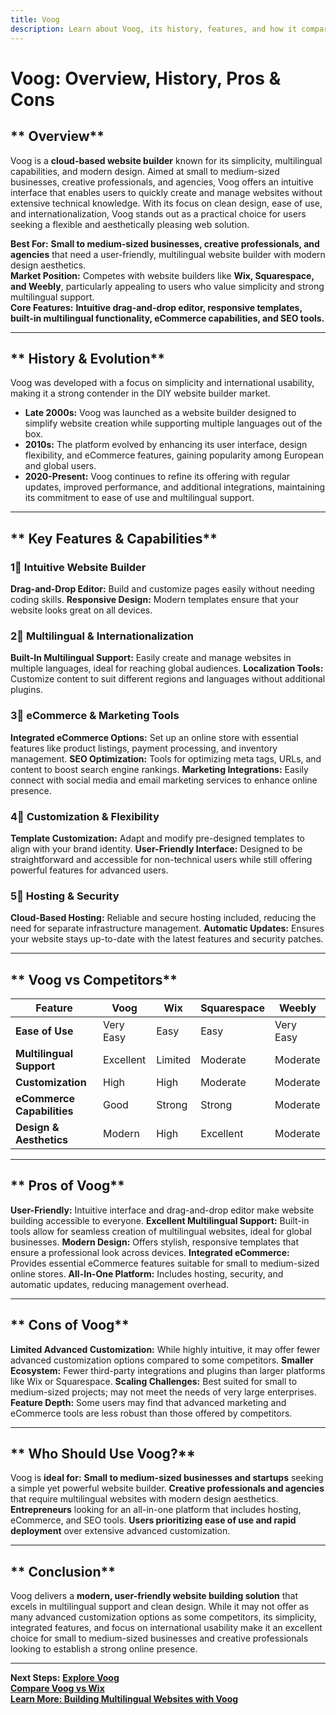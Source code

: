 ```yaml
---
title: Voog
description: Learn about Voog, its history, features, and how it compares to other website builders.
---
```


# **Voog: Overview, History, Pros & Cons**

## ** Overview**  
Voog is a **cloud-based website builder** known for its simplicity, multilingual capabilities, and modern design. Aimed at small to medium-sized businesses, creative professionals, and agencies, Voog offers an intuitive interface that enables users to quickly create and manage websites without extensive technical knowledge. With its focus on clean design, ease of use, and internationalization, Voog stands out as a practical choice for users seeking a flexible and aesthetically pleasing web solution.

 **Best For:** **Small to medium-sized businesses, creative professionals, and agencies** that need a user-friendly, multilingual website builder with modern design aesthetics.  
 **Market Position:** Competes with website builders like **Wix, Squarespace, and Weebly**, particularly appealing to users who value simplicity and strong multilingual support.  
 **Core Features:** **Intuitive drag-and-drop editor, responsive templates, built-in multilingual functionality, eCommerce capabilities, and SEO tools.**

---

## ** History & Evolution**  
Voog was developed with a focus on simplicity and international usability, making it a strong contender in the DIY website builder market.

- **Late 2000s:** Voog was launched as a website builder designed to simplify website creation while supporting multiple languages out of the box.
- **2010s:** The platform evolved by enhancing its user interface, design flexibility, and eCommerce features, gaining popularity among European and global users.
- **2020-Present:** Voog continues to refine its offering with regular updates, improved performance, and additional integrations, maintaining its commitment to ease of use and multilingual support.

---

## ** Key Features & Capabilities**

### **1⃣ Intuitive Website Builder**
 **Drag-and-Drop Editor:** Build and customize pages easily without needing coding skills.
 **Responsive Design:** Modern templates ensure that your website looks great on all devices.

### **2⃣ Multilingual & Internationalization**
 **Built-In Multilingual Support:** Easily create and manage websites in multiple languages, ideal for reaching global audiences.
 **Localization Tools:** Customize content to suit different regions and languages without additional plugins.

### **3⃣ eCommerce & Marketing Tools**
 **Integrated eCommerce Options:** Set up an online store with essential features like product listings, payment processing, and inventory management.
 **SEO Optimization:** Tools for optimizing meta tags, URLs, and content to boost search engine rankings.
 **Marketing Integrations:** Easily connect with social media and email marketing services to enhance online presence.

### **4⃣ Customization & Flexibility**
 **Template Customization:** Adapt and modify pre-designed templates to align with your brand identity.
 **User-Friendly Interface:** Designed to be straightforward and accessible for non-technical users while still offering powerful features for advanced users.

### **5⃣ Hosting & Security**
 **Cloud-Based Hosting:** Reliable and secure hosting included, reducing the need for separate infrastructure management.
 **Automatic Updates:** Ensures your website stays up-to-date with the latest features and security patches.

---

## ** Voog vs Competitors**

| Feature                   | Voog             | Wix             | Squarespace      | Weebly           |
|---------------------------|------------------|-----------------|------------------|------------------|
| **Ease of Use**           |  Very Easy     |  Easy         |  Easy          |  Very Easy     |
| **Multilingual Support**  |  Excellent     |  Limited      |  Moderate      |  Moderate      |
| **Customization**         |  High          |  High         |  Moderate      |  Moderate      |
| **eCommerce Capabilities**|  Good          |  Strong       |  Strong        |  Moderate      |
| **Design & Aesthetics**   |  Modern        |  High         |  Excellent     |  Moderate      |

---

## ** Pros of Voog**
 **User-Friendly:** Intuitive interface and drag-and-drop editor make website building accessible to everyone.
 **Excellent Multilingual Support:** Built-in tools allow for seamless creation of multilingual websites, ideal for global businesses.
 **Modern Design:** Offers stylish, responsive templates that ensure a professional look across devices.
 **Integrated eCommerce:** Provides essential eCommerce features suitable for small to medium-sized online stores.
 **All-In-One Platform:** Includes hosting, security, and automatic updates, reducing management overhead.

---

## ** Cons of Voog**
 **Limited Advanced Customization:** While highly intuitive, it may offer fewer advanced customization options compared to some competitors.
 **Smaller Ecosystem:** Fewer third-party integrations and plugins than larger platforms like Wix or Squarespace.
 **Scaling Challenges:** Best suited for small to medium-sized projects; may not meet the needs of very large enterprises.
 **Feature Depth:** Some users may find that advanced marketing and eCommerce tools are less robust than those offered by competitors.

---

## ** Who Should Use Voog?**
Voog is **ideal for:**
 **Small to medium-sized businesses and startups** seeking a simple yet powerful website builder.
 **Creative professionals and agencies** that require multilingual websites with modern design aesthetics.
 **Entrepreneurs** looking for an all-in-one platform that includes hosting, eCommerce, and SEO tools.
 **Users prioritizing ease of use and rapid deployment** over extensive advanced customization.

---

## ** Conclusion**
Voog delivers a **modern, user-friendly website building solution** that excels in multilingual support and clean design. While it may not offer as many advanced customization options as some competitors, its simplicity, integrated features, and focus on international usability make it an excellent choice for small to medium-sized businesses and creative professionals looking to establish a strong online presence.

---

 **Next Steps:**
 **[Explore Voog](https://www.voog.com/)**  
 **[Compare Voog vs Wix](#)**  
 **[Learn More: Building Multilingual Websites with Voog](#)**

